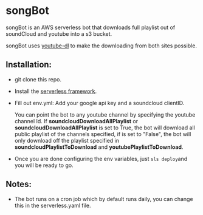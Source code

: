 # songBot

songBot is an AWS serverless bot that downloads full playlist out of soundCloud and youtube into a s3 bucket.

songBot uses [youtube-dl](https://youtube-dl.org/) to make the downloading from both sites possible.

## Installation:

* git clone this repo.
* Install the [serverless framework](https://serverless.com/framework/docs/providers/aws/guide/installation/).
* Fill out env.yml:
	Add your google api key and a soundcloud clientID.
	
	You can point the bot to any youtube channel by specifying the youtube channel Id. If **soundcloudDownloadAllPlaylist** or      	**soundcloudDownloadAllPlaylist** is set to True, the bot will download all public playlist of the channels specified, if is set 	 to "False", the bot will only download off the playlist specified in **soundcloudPlaylistToDownload** and	  											**youtubePlaylistToDownload**.  

* Once you are done configuring the env variables, just `sls deploy`and you will be ready to go.

## Notes:

* The bot runs on a cron job which by default runs daily, you can change this in the serverless.yaml file.

